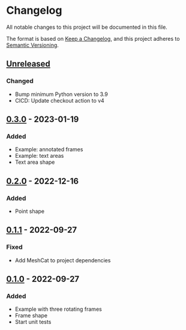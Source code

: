 # Changelog

All notable changes to this project will be documented in this file.

The format is based on [Keep a Changelog](https://keepachangelog.com/en/1.0.0/),
and this project adheres to [Semantic Versioning](https://semver.org/spec/v2.0.0.html).

## [Unreleased]

### Changed

- Bump minimum Python version to 3.9
- CICD: Update checkout action to v4

## [0.3.0] - 2023-01-19

### Added

- Example: annotated frames
- Example: text areas
- Text area shape

## [0.2.0] - 2022-12-16

### Added

- Point shape

## [0.1.1] - 2022-09-27

### Fixed

- Add MeshCat to project dependencies

## [0.1.0] - 2022-09-27

### Added

- Example with three rotating frames
- Frame shape
- Start unit tests

[unreleased]: https://github.com/stephane-caron/meshcat-shapes/compare/v0.3.0...HEAD
[0.3.0]: https://github.com/stephane-caron/meshcat-shapes/compare/v0.2.0...v0.3.0
[0.2.0]: https://github.com/stephane-caron/meshcat-shapes/compare/v0.1.1...v0.2.0
[0.1.1]: https://github.com/stephane-caron/meshcat-shapes/compare/v0.1.0...v0.1.1
[0.1.0]: https://github.com/stephane-caron/meshcat-shapes/releases/tag/v0.1.0

